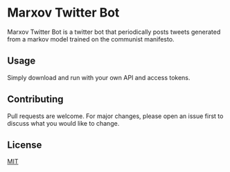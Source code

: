 # Marxov Twitter Bot

Marxov Twitter Bot is a twitter bot that periodically posts tweets generated from a markov model trained on the communist manifesto.

## Usage

Simply download and run with your own API and access tokens.

## Contributing
Pull requests are welcome. For major changes, please open an issue first to discuss what you would like to change.


## License
[MIT](https://choosealicense.com/licenses/mit/)
